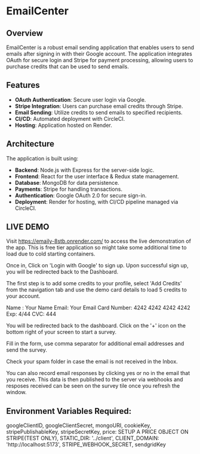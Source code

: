 # EmailCenter

## Overview

EmailCenter is a robust email sending application that enables users to send emails after signing in with their Google account. The application integrates OAuth for secure login and Stripe for payment processing, allowing users to purchase credits that can be used to send emails.

## Features

- **OAuth Authentication**: Secure user login via Google.
- **Stripe Integration**: Users can purchase email credits through Stripe.
- **Email Sending**: Utilize credits to send emails to specified recipients.
- **CI/CD**: Automated deployment with CircleCI.
- **Hosting**: Application hosted on Render.

## Architecture

The application is built using:

- **Backend**: Node.js with Express for the server-side logic.
- **Frontend**: React for the user interface & Redux state management.
- **Database**: MongoDB for data persistence.
- **Payments**: Stripe for handling transactions.
- **Authentication**: Google OAuth 2.0 for secure sign-in.
- **Deployment**: Render for hosting, with CI/CD pipeline managed via CircleCI.

## LIVE DEMO

Visit https://emaily-8stb.onrender.com/ to access the live demonstration of the app. This is free tier application so might take some additional time to load due to cold starting containers.

Once in, Click on 'Login with Google' to sign up. Upon successful sign up, you will be redirected back to the Dashboard.

The first step is to add some credits to your profile, select 'Add Credits' from the navigation tab and use the demo card details to load 5 credits to your account.

Name : Your Name
Email: Your Email
Card Number: 4242 4242 4242 4242
Exp: 4/44
CVC: 444

You will be redirected back to the dashboard. Click on the '+' icon on the bottom right of your screen to start a survey.

Fill in the form, use comma separator for additional email addresses and send the survey.

Check your spam folder in case the email is not received in the Inbox.

You can also record email responses by clicking yes or no in the email that you receive. This data is then published to the server via webhooks and resposes received can be seen on the survey tile once you refresh the window.

## Environment Variables Required:

googleClientID,
googleClientSecret,
mongoURI,
cookieKey,
stripePublishableKey,
stripeSecretKey,
price: SETUP A PRICE OBJECT ON STRIPE(TEST ONLY),
STATIC_DIR: '../client',
CLIENT_DOMAIN: 'http://localhost:5173',
STRIPE_WEBHOOK_SECRET,
sendgridKey
